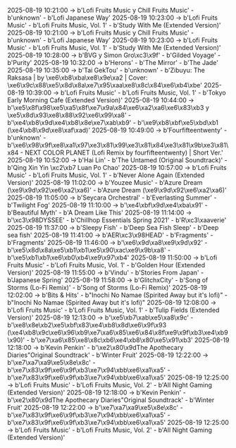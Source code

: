 2025-08-19 10:21:00 -> b'Lofi Fruits Music y Chill Fruits Music' - b'unknown' - b'Lofi Japanese Way'
2025-08-19 10:23:00 -> b'Lofi Fruits Music' - b'Lofi Fruits Music, Vol. 1' - b'Study With Me (Extended Version)'
2025-08-19 10:21:00 -> b'Lofi Fruits Music y Chill Fruits Music' - b'unknown' - b'Lofi Japanese Way'
2025-08-19 10:23:00 -> b'Lofi Fruits Music' - b'Lofi Fruits Music, Vol. 1' - b'Study With Me (Extended Version)'
2025-08-19 10:28:00 -> b'BVG y Simon Gro\xc3\x9f' - b'Gilded Voyage' - b'Purity'
2025-08-19 10:32:00 -> b'Herons' - b'The Mirror' - b'The Jade'
2025-08-19 10:35:00 -> b'Tai GekTou' - b'unknown' - b'Zibuyu: The Raksasa | by \xe6\xb8\xba\xe8\x9e\xa2 | Cover: \xe6\x9c\x88\xe5\x8d\x8a\xe7\x95\xaa\xe8\x8c\x84\xe6\xb4\xbe'
2025-08-19 10:39:00 -> b'Lofi Fruits Music' - b'Lofi Fruits Music, Vol. 1' - b'Tokyo Early Morning Cafe (Extended Version)'
2025-08-19 10:44:00 -> b'\xe5\x8f\x98\xe5\xa5\x8f\xe7\x9a\x84\xe6\xa2\xa6\xe6\x83\xb3 y \xe5\x8d\x93\xe8\x88\x92\xe6\x99\xa8' - b'\xe4\xb8\x9d\xe4\xb8\x8e\xe7\xab\xb9' - b'\xe9\xb8\xbf\xe5\xbd\xb1 (\xe4\xb8\x9d\xe8\xaf\xad)'
2025-08-19 10:49:00 -> b'Fourfifteentwenty' - b'unknown' - b'\xe6\x98\x9f\xe8\xa1\x97\xe3\x81\x99\xe3\x81\x84\xe3\x81\x9b\xe3\x81\x84 - NEXT COLOR PLANET (Lofi Remix by fourfifteentwenty) | Short Ver.'
2025-08-19 10:52:00 -> b'Hai Lin' - b'The Untamed (Original Soundtrack)' - b'Qing Xin Yin \xc2\xb7 Luan Po Chao'
2025-08-19 10:57:00 -> b'Lofi Fruits Music' - b'Lofi Fruits Music, Vol. 1' - b'Never Alone Again (Extended Version)'
2025-08-19 11:02:00 -> b'Youzee Music' - b'Azure Dream (\xe9\x9d\x92\xe6\xa2\xa6)' - b'Azure Dream (\xe9\x9d\x92\xe6\xa2\xa6)'
2025-08-19 11:05:00 -> b'Seycara Orchestral' - b'Everlasting Summer' - b'Twilight Fog'
2025-08-19 11:10:00 -> b'\xe4\xbf\x9d\xe4\xba\x91' - b'Beautiful Myth' - b'A Dream Like This'
2025-08-19 11:14:00 -> b'\xc3\x98DYSSEE' - b'Chillhop Essentials Spring 2021' - b'R\xc3\xaaverie'
2025-08-19 11:37:00 -> b'Sleepy Fish' - b'Deep Sea Fish Sleep' - b'Deep sea fish'
2025-08-19 11:41:00 -> b'AER\xc3\x98HEAD' - b'Fragments' - b'Fragments'
2025-08-19 11:46:00 -> b'\xe6\x9d\xa8\xe9\x9d\x92' - b'\xe5\x8d\x8a\xe5\xb1\xb1\xe5\x90\xac\xe9\x9b\xa8' - b'\xe5\xb1\xb1\xe6\xb0\xb4\xe9\x97\xb4'
2025-08-19 11:50:00 -> b'Lofi Fruits Music' - b'Lofi Fruits Music, Vol. 1' - b'Golden Hour (Extended Version)'
2025-08-19 11:55:00 -> b'Vindu' - b'Stories From Japan' - b'Japanese Spring'
2025-08-19 11:58:00 -> b'GlitchxCity' - b'Song of Storms (Lo-Fi Remix)' - b'Song of Storms (Lo-Fi Remix)'
2025-08-19 12:02:00 -> b'Bits & Hits' - b"Inochi No Namae (Spirited Away but it's lofi)" - b"Inochi No Namae (Spirited Away but it's lofi)"
2025-08-19 12:08:00 -> b'Lofi Fruits Music' - b'Lofi Fruits Music, Vol. 1' - b'Tulip Fields (Extended Version)'
2025-08-19 12:13:00 -> b'\xe5\xb7\xab\xe5\xa8\x9c' - b'\xe8\x8e\xb2\xe5\xbf\x83\xe4\xb8\x8d\xe6\x9f\x93 (\xe4\xb8\x9c\xe6\x96\xb9\xe7\xa6\x85\xe6\x84\x8f\xe9\x9f\xb3\xe4\xb9\x90)' - b'\xe7\xa6\x85\xe8\x8c\xb6\xe4\xb8\x80\xe5\x91\xb3'
2025-08-19 12:18:00 -> b'Kevin Penkin' - b'\xe2\x80\x9dThe Apothecary Diaries"Original Soundtrack' - b'Winter Fruit'
2025-08-19 12:22:00 -> b'\xe7\xa7\xa9\xe5\x8e\x8c' - b'\xe7\x83\x9f\xe6\x9f\xb3\xe7\x94\xbb\xe6\xa1\xa5' - b'\xe7\x83\x9f\xe6\x9f\xb3\xe7\x94\xbb\xe6\xa1\xa5'
2025-08-19 12:25:00 -> b'Lofi Fruits Music' - b'Lofi Fruits Music, Vol. 2' - b'All Night Gaming (Extended Version)'
2025-08-19 12:18:00 -> b'Kevin Penkin' - b'\xe2\x80\x9dThe Apothecary Diaries"Original Soundtrack' - b'Winter Fruit'
2025-08-19 12:22:00 -> b'\xe7\xa7\xa9\xe5\x8e\x8c' - b'\xe7\x83\x9f\xe6\x9f\xb3\xe7\x94\xbb\xe6\xa1\xa5' - b'\xe7\x83\x9f\xe6\x9f\xb3\xe7\x94\xbb\xe6\xa1\xa5'
2025-08-19 12:25:00 -> b'Lofi Fruits Music' - b'Lofi Fruits Music, Vol. 2' - b'All Night Gaming (Extended Version)'
